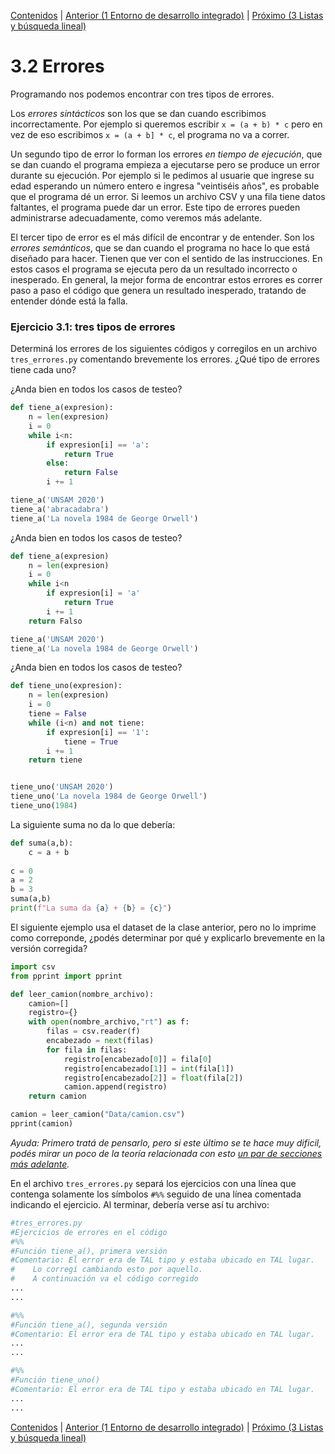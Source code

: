 [Contenidos](../Contenidos.md) \| [Anterior (1 Entorno de desarrollo integrado)](01_IDE.md) \| [Próximo (3 Listas y búsqueda lineal)](03_IteradoresLista.md)

# 3.2 Errores

Programando nos podemos encontrar con tres tipos de errores.

Los *errores sintácticos* son los que se dan cuando escribimos incorrectamente. Por ejemplo si queremos escribir `x = (a + b) * c` pero en vez de eso escribimos `x = (a + b] * c`, el programa no va a correr.

Un segundo tipo de error lo forman los errores *en tiempo de ejecución*, que se dan cuando el programa empieza a ejecutarse pero se produce un error durante su ejecución. Por ejemplo si le pedimos al usuarie que ingrese su edad esperando un número entero e ingresa "veintiséis años", es probable que el programa dé un error. Si leemos un archivo CSV y una fila tiene datos faltantes, el programa puede dar un error. Este tipo de errores pueden administrarse adecuadamente, como veremos más adelante.

El tercer tipo de error es el más difícil de encontrar y de entender. Son los *errores semánticos*, que se dan cuando el programa no hace lo que está diseñado para hacer. Tienen que ver con el sentido de las instrucciones. En estos casos el programa se ejecuta pero da un resultado incorrecto o inesperado. En general, la mejor forma de encontrar estos errores es correr paso a paso el código que genera un resultado inesperado, tratando de entender dónde está la falla.

### Ejercicio 3.1: tres tipos de errores
Determiná los errores de los siguientes códigos y corregilos en un archivo `tres_errores.py` comentando brevemente los errores. ¿Qué tipo de errores tiene cada uno?

¿Anda bien en todos los casos de testeo?
```python
def tiene_a(expresion):
    n = len(expresion)
    i = 0
    while i<n:
        if expresion[i] == 'a':
            return True
        else:
            return False
        i += 1

tiene_a('UNSAM 2020')
tiene_a('abracadabra')
tiene_a('La novela 1984 de George Orwell')
```

¿Anda bien en todos los casos de testeo?
```python
def tiene_a(expresion)
    n = len(expresion)
    i = 0
    while i<n
        if expresion[i] = 'a'
            return True
        i += 1
    return Falso

tiene_a('UNSAM 2020')
tiene_a('La novela 1984 de George Orwell')
```

¿Anda bien en todos los casos de testeo?
```python
def tiene_uno(expresion):
    n = len(expresion)
    i = 0
    tiene = False
    while (i<n) and not tiene:
        if expresion[i] == '1':
            tiene = True
        i += 1
    return tiene


tiene_uno('UNSAM 2020')
tiene_uno('La novela 1984 de George Orwell')
tiene_uno(1984)
```

La siguiente suma no da lo que debería:
```python
def suma(a,b):
    c = a + b
    
c = 0
a = 2
b = 3
suma(a,b)
print(f"La suma da {a} + {b} = {c}")
```

El siguiente ejemplo usa el dataset de la clase anterior, pero no lo imprime como correponde, ¿podés determinar por qué y explicarlo brevemente en la versión corregida?
```python
import csv
from pprint import pprint

def leer_camion(nombre_archivo):
    camion=[]
    registro={}
    with open(nombre_archivo,"rt") as f:
        filas = csv.reader(f)
        encabezado = next(filas)
        for fila in filas:
            registro[encabezado[0]] = fila[0]
            registro[encabezado[1]] = int(fila[1])
            registro[encabezado[2]] = float(fila[2])
            camion.append(registro)
    return camion

camion = leer_camion("Data/camion.csv")
pprint(camion)
```

_Ayuda: Primero tratá de pensarlo, pero si este último se te hace muy dificil, podés mirar un poco de la teoría relacionada con esto [un par de secciones más adelante](https://github.com/python-unsam/UNSAM_2020c2_Python/blob/master/Notas/03_Mas_Python/05_Objetos.md#ejemplo-de-asignaci%C3%B3n)._



En el archivo `tres_errores.py` separá los ejercicios con una línea que contenga solamente los símbolos `#%%` seguido de una línea comentada indicando el ejercicio. Al terminar, debería verse así tu archivo:

```python
#tres_errores.py
#Ejercicios de errores en el código
#%%
#Función tiene_a(), primera versión
#Comentario: El error era de TAL tipo y estaba ubicado en TAL lugar.
#    Lo corregí cambiando esto por aquello.
#    A continuación va el código corregido
...
...

#%%
#Función tiene_a(), segunda versión
#Comentario: El error era de TAL tipo y estaba ubicado en TAL lugar.
...
...

#%%
#Función tiene_uno()
#Comentario: El error era de TAL tipo y estaba ubicado en TAL lugar.
...
...

```

[Contenidos](../Contenidos.md) \| [Anterior (1 Entorno de desarrollo integrado)](01_IDE.md) \| [Próximo (3 Listas y búsqueda lineal)](03_IteradoresLista.md)

